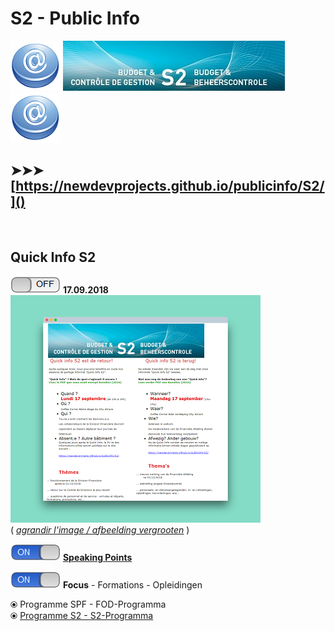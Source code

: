 <link rel="stylesheet" href="S2.css">

# S2 - Public Info

![](at.png) ![](header.jpg) ![](at.png)

## &#10148;&#10148;&#10148; [https://newdevprojects.github.io/publicinfo/S2/]()

&nbsp;

## Quick Info S2

![](off.png) **17.09.2018**  
![](Invit_Uitnod_small.png)  
( *[agrandir l'image / afbeelding vergrooten](Invit_Uitnod.png)* )

![](on.png) [**Speaking Points**](20180917_SpPts.md)

![](on.png) **Focus** - Formations - Opleidingen

&#10687; Programme SPF - FOD-Programma  
&#10687; [Programme S2 - S2-Programma](S2_GOP_2019-23.pdf)





